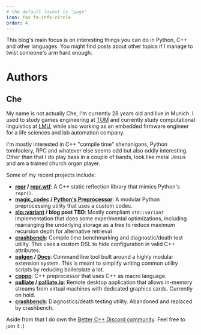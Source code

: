 ```yaml
---
# the default layout is 'page'
icon: fas fa-info-circle
order: 4
---
```


This blog's main focus is on interesting things you can do in Python, C++ and other languages. You might find posts about other topics if I manage to twist someone's arm hard enough.

# Authors
## Che

My name is not actually Che, I'm currently 28 years old and live in Munich. I used to study games engineering at [TUM](https://www.tum.de/) and currently study computational linguistics at [LMU](https://www.lmu.de/), while also working as an embedded firmware engineer for a life sciences and lab automation company.

I'm mostly interested in C++ "compile time" shenanigans, Python tomfoolery, RPC and whatever else seems odd but also oddly interesting. Other than that I do play bass in a couple of bands, look like metal Jesus and am a trained church organ player. 

Some of my recent projects include:
- **[repr](https://github.com/Tsche/repr) / [repr.wtf](https://repr.wtf)**: A C++ static reflection library that mimics Python's `repr()`.
- **[magic_codec](https://github.com/Tsche/magic_codec) / [Python's Preprocessor](/posts/PythonsPreprocessor)**: A modular Python preprocessing utility that uses a custom codec.
- **[slo::variant](https://github.com/Tsche/variant/tree/develop) / blog post TBD**: Mostly compliant `std::variant` implementation that does some experimental optimizations, including rearranging the underlying storage as a tree to reduce maximum recursion depth for alternative retrieval
- **[crashbench](https://github.com/Tsche/crashbench)**: Compile time benchmarking and diagnostic/death test utility. This uses a custom DSL to hide configuration in valid C++ attributes.
- **[palgen](https://github.com/palliate/palgen) / [Docs](https://palgen.palliate.io)**: Command line tool built around a highly modular extension system. This is meant to simplify writing common utility scripts by reducing boilerplate a lot.
- **[cpppp](https://github.com/Tsche/cpppp)**: C++ preprocessor that uses C++ as macro language.
- **[palliate](https://github.com/palliate) / [palliate.io](https://palliate.io)**: Remote desktop application that allows in-memory streams from virtual machines with dedicated graphics cards. Currently on hold.
- **[crashbench](https://github.com/Tsche/crashbench)**: Diagnostics/death testing utility. Abandoned and replaced by crashbench.


Aside from that I do own the [Better C++ Discord community](https://discord.gg/byZvFu7d94). Feel free to join it :)
